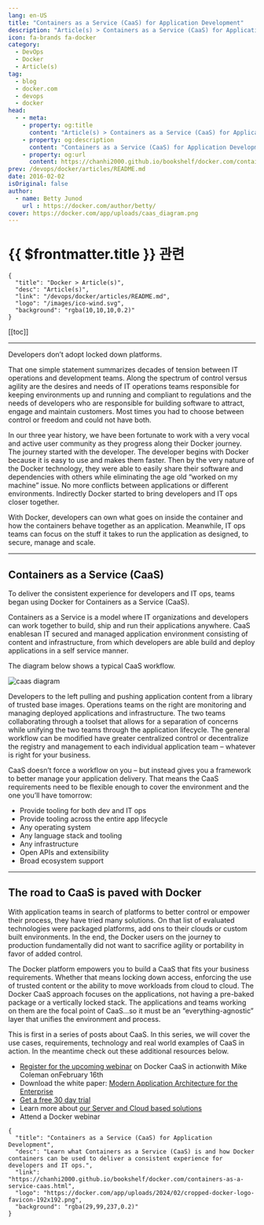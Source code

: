 ```yaml
---
lang: en-US
title: "Containers as a Service (CaaS) for Application Development"
description: "Article(s) > Containers as a Service (CaaS) for Application Development"
icon: fa-brands fa-docker
category:
  - DevOps
  - Docker
  - Article(s)
tag:
  - blog
  - docker.com
  - devops
  - docker
head:
  - - meta:
    - property: og:title
      content: "Article(s) > Containers as a Service (CaaS) for Application Development"
    - property: og:description
      content: "Containers as a Service (CaaS) for Application Development"
    - property: og:url
      content: https://chanhi2000.github.io/bookshelf/docker.com/containers-as-a-service-caas.html
prev: /devops/docker/articles/README.md
date: 2016-02-02
isOriginal: false
author:
  - name: Betty Junod
    url : https://docker.com/author/betty/
cover: https://docker.com/app/uploads/caas_diagram.png
---
```


# {{ $frontmatter.title }} 관련

```component VPCard
{
  "title": "Docker > Article(s)",
  "desc": "Article(s)",
  "link": "/devops/docker/articles/README.md",
  "logo": "/images/ico-wind.svg",
  "background": "rgba(10,10,10,0.2)"
}
```

[[toc]]

---

<SiteInfo
  name="Containers as a Service (CaaS) for Application Development"
  desc="Learn what Containers as a Service (CaaS) is and how Docker containers can be used to deliver a consistent experience for developers and IT ops."
  url="https://docker.com/blog/containers-as-a-service-caas"
  logo="https://docker.com/app/uploads/2024/02/cropped-docker-logo-favicon-192x192.png"
  preview="https://docker.com/app/uploads/caas_diagram.png"/>

Developers don’t adopt locked down platforms.

That one simple statement summarizes decades of tension between IT operations and development teams. Along the spectrum of control versus agility are the desires and needs of IT operations teams responsible for keeping environments up and running and compliant to regulations and the needs of developers who are responsible for building software to attract, engage and maintain customers. Most times you had to choose between control or freedom and could not have both.

In our three year history, we have been fortunate to work with a very vocal and active user community as they progress along their Docker journey. The journey started with the developer. The developer begins with Docker because it is easy to use and makes them faster. Then by the very nature of the Docker technology, they were able to easily share their software and dependencies with others while eliminating the age old “worked on my machine” issue. No more conflicts between applications or different environments. Indirectly Docker started to bring developers and IT ops closer together.

With Docker, developers can own what goes on inside the container and how the containers behave together as an application. Meanwhile, IT ops teams can focus on the stuff it takes to run the application as designed, to secure, manage and scale.

---

## Containers as a Service (CaaS)

To deliver the consistent experience for developers and IT ops, teams began using Docker for Containers as a Service (CaaS).

Containers as a Service is a model where IT organizations and developers can work together to build, ship and run their applications anywhere. CaaS enablesan IT secured and managed application environment consisting of content and infrastructure, from which developers are able build and deploy applications in a self service manner.

The diagram below shows a typical CaaS workflow.

![caas diagram](https://docker.com/app/uploads/caas_diagram.png)

Developers to the left pulling and pushing application content from a library of trusted base images. Operations teams on the right are monitoring and managing deployed applications and infrastructure. The two teams collaborating through a toolset that allows for a separation of concerns while unifying the two teams through the application lifecycle. The general workflow can be modified have greater centralized control or decentralize the registry and management to each individual application team – whatever is right for your business.

CaaS doesn’t force a workflow on you – but instead gives you a framework to better manage your application delivery. That means the CaaS requirements need to be flexible enough to cover the environment and the one you’ll have tomorrow:

- Provide tooling for both dev and IT ops
- Provide tooling across the entire app lifecycle
- Any operating system
- Any language stack and tooling
- Any infrastructure
- Open APIs and extensibility
- Broad ecosystem support

---

## The road to CaaS is paved with Docker

With application teams in search of platforms to better control or empower their process, they have tried many solutions. On that list of evaluated technologies were packaged platforms, add ons to their clouds or custom built environments. In the end, the Docker users on the journey to production fundamentally did not want to sacrifice agility or portability in favor of added control.

The Docker platform empowers you to build a CaaS that fits your business requirements. Whether that means locking down access, enforcing the use of trusted content or the ability to move workloads from cloud to cloud. The Docker CaaS approach focuses on the applications, not having a pre-baked package or a vertically locked stack. The applications and teams working on them are the focal point of CaaS…so it must be an “everything-agnostic” layer that unifies the environment and process.

This is first in a series of posts about CaaS. In this series, we will cover the use cases, requirements, technology and real world examples of CaaS in action. In the meantime check out these additional resources below.

- [<FontIcon icon="fa-brands fa-docker"/>Register for the upcoming webinar](https://goto.docker.com/Webinar-TheDockerCaaSPlatformOverview_LP.html) on Docker CaaS in actionwith Mike Coleman onFebruary 16th
- Download the white paper: [<FontIcon icon="fa-brands fa-docker"/>Modern Application Architecture for the Enterprise](https://docker.com/app/uploads/2022/03/WP_Modern-App-Architecture-for-Enterprise-Jan-2016.pdf)
- [<FontIcon icon="fa-brands fa-docker"/>Get a free 30 day trial](https://hub.docker.com/enterprise/trial/)
- Learn more about [<FontIcon icon="fa-brands fa-docker"/>our Server and Cloud based solutions](https://docker.com/products/overview#/docker_solutions)
- Attend a Docker webinar

<!-- TODO: add ARTICLE CARD -->
```component VPCard
{
  "title": "Containers as a Service (CaaS) for Application Development",
  "desc": "Learn what Containers as a Service (CaaS) is and how Docker containers can be used to deliver a consistent experience for developers and IT ops.",
  "link": "https://chanhi2000.github.io/bookshelf/docker.com/containers-as-a-service-caas.html",
  "logo": "https://docker.com/app/uploads/2024/02/cropped-docker-logo-favicon-192x192.png",
  "background": "rgba(29,99,237,0.2)"
}
```
